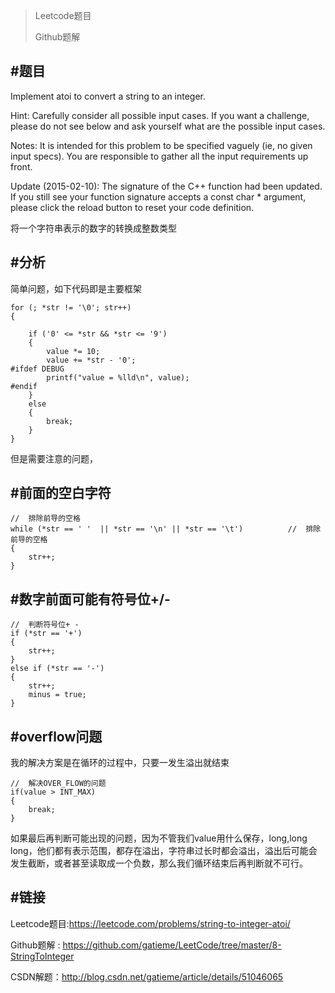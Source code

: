
>Leetcode题目
>
>Github题解


#题目
-------
Implement atoi to convert a string to an integer.

Hint: Carefully consider all possible input cases. If you want a challenge, please do not see below and ask yourself what are the possible input cases.

Notes: It is intended for this problem to be specified vaguely (ie, no given input specs). You are responsible to gather all the input requirements up front.

Update (2015-02-10):
The signature of the C++ function had been updated. If you still see your function signature accepts a const char * argument, please click the reload button  to reset your code definition.


将一个字符串表示的数字的转换成整数类型

#分析
-------
简单问题，如下代码即是主要框架
```
for (; *str != '\0'; str++)
{

    if ('0' <= *str && *str <= '9')
    {
        value *= 10;
        value += *str - '0';
#ifdef DEBUG
        printf("value = %lld\n", value);
#endif
    }
    else
    {
        break;
    }
}
```


但是需要注意的问题，

#前面的空白字符
-------
```
//  排除前导的空格
while (*str == ' '  || *str == '\n' || *str == '\t')          //  排除前导的空格
{
    str++;
}
```

#数字前面可能有符号位+/-
-------

```
//  判断符号位+ -
if (*str == '+')
{
    str++;
}
else if (*str == '-')
{
    str++;
    minus = true;
}
```

#overflow问题
-------

我的解决方案是在循环的过程中，只要一发生溢出就结束
```
//  解决OVER_FLOW的问题
if(value > INT_MAX)
{
    break;
}
```

如果最后再判断可能出现的问题，因为不管我们value用什么保存，long,long long，他们都有表示范围，都存在溢出，字符串过长时都会溢出，溢出后可能会发生截断，或者甚至读取成一个负数，那么我们循环结束后再判断就不可行。


#链接
-------

Leetcode题目:https://leetcode.com/problems/string-to-integer-atoi/

Github题解 : https://github.com/gatieme/LeetCode/tree/master/8-StringToInteger

CSDN解题：http://blog.csdn.net/gatieme/article/details/51046065